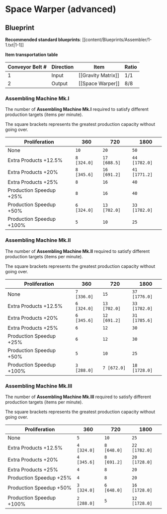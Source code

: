 # Space Warper (advanced)

## Blueprint

**Recommended standard blueprints**: [[content/Blueprints/Assembler/1-1.txt|1-1]]

**Item transportation table**

| Conveyor Belt # | Direction | Item               | Ratio |
| --------------- | --------- | ------------------ | ----- |
| 1               | Input     | [[Gravity Matrix]] | 1/1   |
| 2               | Output    | [[Space Warper]]   | 8/8   |

### Assembling Machine Mk.I

The number of **Assembling Machine Mk.I** required to satisfy different production targets (items per minute).

The square brackets represents the greatest production capacity without going over.

| Proliferation            | 360         | 720          | 1800          |
| ------------------------ | ----------- | ------------ | ------------- |
| None                     | `10`        | `20`         | `50`          |
| Extra Products +12.5%    | `8 [324.0]` | `17 [688.5]` | `44 [1782.0]` |
| Extra Products +20%      | `8 [345.6]` | `16 [691.2]` | `41 [1771.2]` |
| Extra Products +25%      | `8`         | `16`         | `40`          |
| Production Speedup +25%  | `8`         | `16`         | `40`          |
| Production Speedup +50%  | `6 [324.0]` | `13 [702.0]` | `33 [1782.0]` |
| Production Speedup +100% | `5`         | `10`         | `25`          |

### Assembling Machine Mk.II

The number of **Assembling Machine Mk.II** required to satisfy different production targets (items per minute).

The square brackets represents the greatest production capacity without going over.

| Proliferation            | 360         | 720          | 1800          |
| ------------------------ | ----------- | ------------ | ------------- |
| None                     | `7 [336.0]` | `15`         | `37 [1776.0]` |
| Extra Products +12.5%    | `6 [324.0]` | `13 [702.0]` | `33 [1782.0]` |
| Extra Products +20%      | `6 [345.6]` | `12 [691.2]` | `31 [1785.6]` |
| Extra Products +25%      | `6`         | `12`         | `30`          |
| Production Speedup +25%  | `6`         | `12`         | `30`          |
| Production Speedup +50%  | `5`         | `10`         | `25`          |
| Production Speedup +100% | `3 [288.0]` | `7 [672.0]`  | `18 [1728.0]` |

### Assembling Machine Mk.III

The number of **Assembling Machine Mk.III** required to satisfy different production targets (items per minute).

The square brackets represents the greatest production capacity without going over.

| Proliferation            | 360         | 720         | 1800          |
| ------------------------ | ----------- | ----------- | ------------- |
| None                     | `5`         | `10`        | `25`          |
| Extra Products +12.5%    | `4 [324.0]` | `8 [648.0]` | `22 [1782.0]` |
| Extra Products +20%      | `4 [345.6]` | `8 [691.2]` | `20 [1728.0]` |
| Extra Products +25%      | `4`         | `8`         | `20`          |
| Production Speedup +25%  | `4`         | `8`         | `20`          |
| Production Speedup +50%  | `3 [324.0]` | `6 [648.0]` | `16 [1728.0]` |
| Production Speedup +100% | `2 [288.0]` | `5`         | `12 [1728.0]` |
